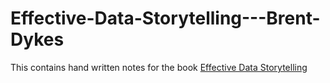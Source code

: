 # Effective-Data-Storytelling---Brent-Dykes
This contains hand written notes for the book [Effective Data Storytelling](https://www.amazon.in/Effective-Data-Storytelling-Narrative-Visuals/dp/1119615712)
